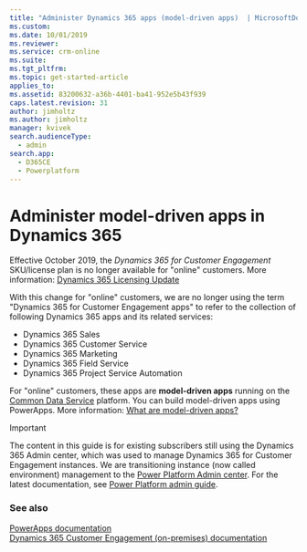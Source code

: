 ```yaml
---
title: "Administer Dynamics 365 apps (model-driven apps)  | MicrosoftDocs"
ms.custom: 
ms.date: 10/01/2019
ms.reviewer: 
ms.service: crm-online
ms.suite: 
ms.tgt_pltfrm: 
ms.topic: get-started-article
applies_to: 
ms.assetid: 83200632-a36b-4401-ba41-952e5b43f939
caps.latest.revision: 31
author: jimholtz
ms.author: jimholtz
manager: kvivek
search.audienceType: 
  - admin
search.app: 
  - D365CE
  - Powerplatform
---
```

# Administer model-driven apps in Dynamics 365

Effective October 2019, the *Dynamics 365 for Customer Engagement* SKU/license plan is no longer available for "online" customers. More information: [Dynamics 365 Licensing Update](https://docs.microsoft.com/dynamics365/licensing/update)

With this change for "online" customers, we are no longer using the term "Dynamics 365 for Customer Engagement apps" to refer to the collection of following Dynamics 365 apps and its related services:
- Dynamics 365 Sales
- Dynamics 365 Customer Service
- Dynamics 365 Marketing 
- Dynamics 365 Field Service
- Dynamics 365 Project Service Automation

For "online" customers, these apps are **model-driven apps** running on the [Common Data Service](https://docs.microsoft.com/powerapps/maker/common-data-service/data-platform-intro) platform. You can build model-driven apps using PowerApps. More information: [What are model-driven apps?](https://docs.microsoft.com/powerapps/maker/model-driven-apps/model-driven-app-overview)

> [!IMPORTANT]
> The content in this guide is for existing subscribers still using the Dynamics 365 Admin center, which was used to manage Dynamics 365 for Customer Engagement instances. We are transitioning instance (now called environment) management to the [Power Platform Admin center](https://admin.powerplatform.microsoft.com). For the latest documentation, see [Power Platform admin guide](https://docs.microsoft.com/power-platform/admin/admin-documentation).


### See also
[PowerApps documentation](https://docs.microsoft.com/powerapps/)<br/>
[Dynamics 365 Customer Engagement (on-premises) documentation](/dynamics365/customer-engagement/customer-engagement/on-premises/overview)